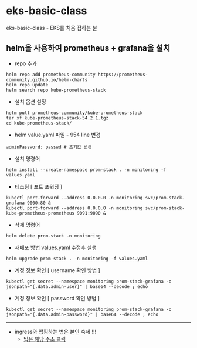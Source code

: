 # eks-basic-class
eks-basic-class - EKS를 처음 접하는 분

## helm을 사용하여 prometheus + grafana을 설치
- repo 추가
```
helm repo add prometheus-community https://prometheus-community.github.io/helm-charts
helm repo update
helm search repo kube-prometheus-stack
```

- 설치 옵션 설정
```
helm pull prometheus-community/kube-prometheus-stack
tar xf kube-prometheus-stack-54.2.1.tgz
cd kube-prometheus-stack/
```

- helm value.yaml 파일 - 954 line 변경
```
adminPassword: passwd # 초기값 변경
```

- 설치 명령어
```
helm install --create-namespace prom-stack . -n monitoring -f values.yaml
```

- 테스팅 [ 포트 포워딩 ]
```
kubectl port-forward --address 0.0.0.0 -n monitoring svc/prom-stack-grafana 9000:80 &
kubectl port-forward --address 0.0.0.0 -n monitoring svc/prom-stack-kube-prometheus-prometheus 9091:9090 &
```

- 삭제 명령어
```
helm delete prom-stack -n monitoring
```

- 재배포 방법 values.yaml 수정후 실행
```
helm upgrade prom-stack . -n monitoring -f values.yaml
```

- 계정 정보 확인 [ username 확인 방법 ]
```
kubectl get secret --namespace monitoring prom-stack-grafana -o jsonpath="{.data.admin-user}" | base64 --decode ; echo
```
    
- 계정 정보 확인 [ password 확인 방법 ]
```
kubectl get secret --namespace monitoring prom-stack-grafana -o jsonpath="{.data.admin-password}" | base64 --decode ; echo
```

---

- ingress와 맵핑하는 법은 본인 숙제 !!!
  * [팁은 해당 주소 클릭](https://forcloud.tistory.com/206)
